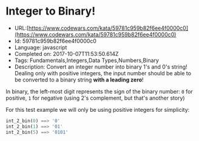 # Integer to Binary!

 - URL:[https://www.codewars.com/kata/59781c959b82f6ee4f0000c0](https://www.codewars.com/kata/59781c959b82f6ee4f0000c0)
 - Id: 59781c959b82f6ee4f0000c0
 - Language: javascript
 - Completed on: 2017-10-07T11:53:50.614Z
 - Tags: Fundamentals,Integers,Data Types,Numbers,Binary
 - Description:
Convert an integer number into binary 1's and 0's string!
Dealing only with positive integers, the input number should
be able to be converted to a binary string **with a leading zero**!

In binary, the left-most digit represents the sign of the binary number:
`0` for positive, `1` for negative (using 2's complement, but that's another story)

For this test example we will only be using positive integers for simplicity:

```python
int_2_bin(0) ==> '0'
int_2_bin(1) ==> '01'
int_2_bin(5) ==> '0101'
```
